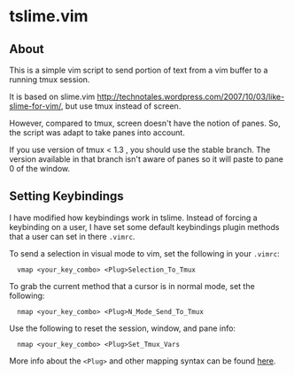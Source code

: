 tslime.vim
==========

About
-----
This is a simple vim script to send portion of text from a vim buffer to a
running tmux session.

It is based on slime.vim http://technotales.wordpress.com/2007/10/03/like-slime-for-vim/,
but use tmux instead of screen.

However, compared to tmux, screen doesn't have the notion of panes. So, the
script was adapt to take panes into account.

If you use version of tmux < 1.3 , you should use the stable branch. The version
available in that branch isn't aware of panes so it will paste to pane 0 of the
window.

Setting Keybindings
-------------------

I have modified how keybindings work in tslime.  Instead of forcing a
keybinding on a user, I have set some default keybindings plugin methods that a
user can set in there `.vimrc`.

To send a selection in visual mode to vim, set the following in your `.vimrc`:
``` vim
  vmap <your_key_combo> <Plug>Selection_To_Tmux
```

To grab the current method that a cursor is in normal mode, set the following:
``` vim
  nmap <your_key_combo> <Plug>N_Mode_Send_To_Tmux
```

Use the following to reset the session, window, and pane info:
``` vim
  nmap <your_key_combo> <Plug>Set_Tmux_Vars
```

More info about the `<Plug>` and other mapping syntax can be found
[here](http://vim.wikia.com/wiki/Mapping_keys_in_Vim_-_Tutorial_(Part_3)).
